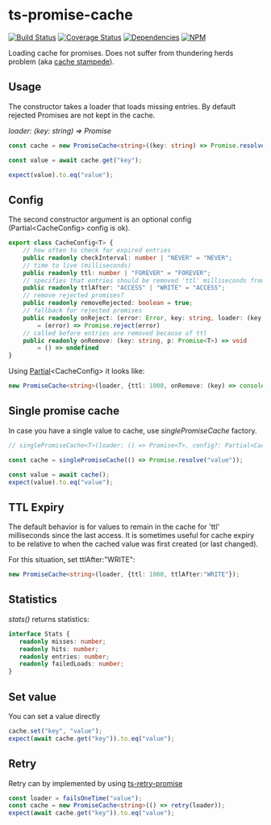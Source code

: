 # ts-promise-cache #

[![Build Status](https://travis-ci.org/normartin/ts-promise-cache.svg?branch=master)](https://travis-ci.org/normartin/ts-promise-cache)
[![Coverage Status](https://coveralls.io/repos/github/normartin/ts-promise-cache/badge.svg?branch=master)](https://coveralls.io/github/normartin/ts-promise-cache?branch=master)
[![Dependencies](https://david-dm.org/normartin/ts-promise-cache.svg)](https://david-dm.org/normartin/ts-promise-cache)
[![NPM](https://img.shields.io/npm/v/ts-promise-cache.svg?color=#555)](https://www.npmjs.com/package/ts-promise-cache)

Loading cache for promises. 
Does not suffer from thundering herds problem (aka [cache stampede](https://en.wikipedia.org/wiki/Cache_stampede)).

## Usage ##
The constructor takes a loader that loads missing entries.
By default rejected Promises are not kept in the cache. 

_loader: (key: string) => Promise<T>_

```typescript
const cache = new PromiseCache<string>((key: string) => Promise.resolve("value"));

const value = await cache.get("key");

expect(value).to.eq("value");
```

## Config ##
The second constructor argument is an optional config (Partial&lt;CacheConfig> config is ok).
```typescript
export class CacheConfig<T> {
    // how often to check for expired entries
    public readonly checkInterval: number | "NEVER" = "NEVER";
    // time to live (milliseconds)
    public readonly ttl: number | "FOREVER" = "FOREVER";
    // specifies that entries should be removed 'ttl' milliseconds from either when the cache was accessed (read) or when the cache value was created or replaced
    public readonly ttlAfter: "ACCESS" | "WRITE" = "ACCESS";
    // remove rejected promises?
    public readonly removeRejected: boolean = true;
    // fallback for rejected promises
    public readonly onReject: (error: Error, key: string, loader: (key: string) => Promise<T>) => Promise<T>
        = (error) => Promise.reject(error)
    // called before entries are removed because of ttl
    public readonly onRemove: (key: string, p: Promise<T>) => void
        = () => undefined
}
```
Using [Partial](https://www.typescriptlang.org/docs/handbook/advanced-types.html)&lt;CacheConfig> it looks like:
```typescript
new PromiseCache<string>(loader, {ttl: 1000, onRemove: (key) => console.log("removing", key)});
```

## Single promise cache ##
In case you have a single value to cache, use _singlePromiseCache_ factory.
```typescript
// singlePromiseCache<T>(loader: () => Promise<T>, config?: Partial<CacheConfig<T>>): () => Promise<T>

const cache = singlePromiseCache(() => Promise.resolve("value"));

const value = await cache();
expect(value).to.eq("value");
```

## TTL Expiry ##
The default behavior is for values to remain in the cache for 'ttl' milliseconds since the last access.  It
is sometimes useful for cache expiry to be relative to when the cached value was first created (or last changed).

For this situation, set ttlAfter:"WRITE":
```typescript
new PromiseCache<string>(loader, {ttl: 1000, ttlAfter:"WRITE"});

```


## Statistics ##
_stats()_ returns statistics:
 ```typescript
interface Stats {
    readonly misses: number;
    readonly hits: number;
    readonly entries: number;
    readonly failedLoads: number;
}
 ```

## Set value ##
You can set a value directly
```typescript
cache.set("key", "value");
expect(await cache.get("key")).to.eq("value");
```

## Retry ##
Retry can by implemented by using [ts-retry-promise](https://www.npmjs.com/package/ts-retry-promise)
```typescript
const loader = failsOneTime("value");
const cache = new PromiseCache<string>(() => retry(loader));
expect(await cache.get("key")).to.eq("value");
```

